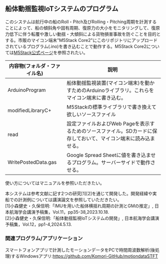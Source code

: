 ## 船体動揺監視IoTシステムのプログラム

このシステムは航行中の船のRoll・Pitch及びRolling・Pitching周期を計測することによって、船の傾斜角や固有周期、復原力の大小をモニタリングして、復原力低下に伴う転覆や激しい動揺・大傾斜による貨物損害事故を防ぐことを目的とする。市販のマイコン端末"M5Stack Core2"にこのリポジトリにアップロードされているプログラム(.ino)を書き込むことで動作する。M5Stack Core2については[M5Stack公式ページ](https://shop.m5stack.com/products/m5stack-core2-esp32-iot-development-kit-v1-1)を参照されたい。

| 内容物(フォルダ・ファイル名) | 説明 |
| -------- | -------- | 
| ArduinoProgram | 船体動揺監視装置(マイコン端末)を動かすためのArduinoライブラリ。これらをマイコン端末に書き込む。| 
| modifiedLibraryC+ | M5Stackの標準ライブラリで書き換えて欲しいソースファイル | 
| read | 設定ファイルおよびWeb Pageを表示するためのソースファイル。SDカードに保存しておいて、マイコン端末に読み込ませる。 |
| WritePostedData.gas | Google Spread Sheetに値を書き込ませるプログラム。サーバーサイドで動作させる。 |

使い方についてはマニュアルを参照いただきたい。

本システムは参考文献に記す2つの研究[1][2]を通じて開発した。開発経緯や実船での計測例については講演論文を参照していただきたい。
<br>[1]小森健史・久保信明:「IMUを用いた船体横揺れ周期の計測とGMの推定」, 日本航海学会講演予稿集，Vol.11，pp35-38,2023.10.18.
<br>[2]小森健史・久保信明:「船体動揺監視IoTシステムの開発」, 日本航海学会講演予稿集，Vol.12，pp1-4,2024.5.13.

### 関連プログラム/アプリケーション
スマートフォンアプリで計測したモーションデータをPCで時間周波数解析(後処理)するWindowsアプリ:https://github.com/Komori-GitHub/motiondataSTFT


